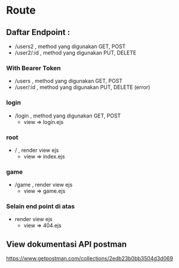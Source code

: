 # Route

## Daftar Endpoint :

- /users2 , method yang digunakan GET, POST
- /user2/:id , method yang digunakan PUT, DELETE

### With Bearer Token

- /users , method yang digunakan GET, POST
- /user/:id , method yang digunakan PUT, DELETE (error)

### login

- /login , method yang digunakan GET, POST
  - view => login.ejs

### root

- / , render view ejs
  - view => index.ejs

### game

- /game , render view ejs
  - view => game.ejs

### Selain end point di atas

- render view ejs
  - view => 404.ejs

## View dokumentasi API postman

https://www.getpostman.com/collections/2edb23b0bb3504d3d069
